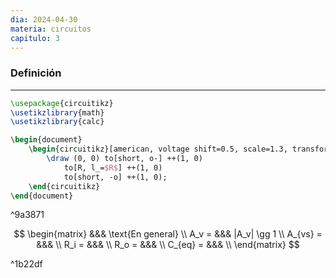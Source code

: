 ```yaml
---
dia: 2024-04-30
materia: circuitos
capitulo: 3
---
```

### Definición
---
```tikz
\usepackage{circuitikz} 
\usetikzlibrary{math}
\usetikzlibrary{calc}

\begin{document} 
	\begin{circuitikz}[american, voltage shift=0.5, scale=1.3, transform shape, thick]
		\draw (0, 0) to[short, o-] ++(1, 0) 
			to[R, l_=$R$] ++(1, 0)
			to[short, -o] ++(1, 0);
	\end{circuitikz}
\end{document}
```

^9a3871

$$ \begin{matrix} 
	&&& \text{En general} \\
	A_v =  &&&  |A_v| \gg 1 \\
	A_{vs} = &&& \\
	R_i = &&& \\
	R_o = &&& \\
	C_{eq} = &&& \\
\end{matrix} $$

^1b22df

